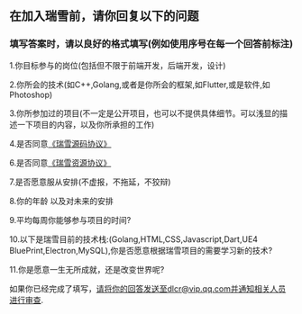 ## 在加入瑞雪前，请你回复以下的问题

### 填写答案时，请以良好的格式填写(例如使用序号在每一个回答前标注)

1.你目标参与的岗位(包括但不限于前端开发，后端开发，设计)

2.你所会的技术(如C++,Golang,或者是你所会的框架,如Flutter,或是软件,如Photoshop)

3.你所参加过的项目(不一定是公开项目，也可以不提供具体细节。可以浅显的描述一下项目的内容，以及你所承担的工作)

4.是否同意[《瑞雪源码协议》](https://ruixues.github.io/RuixueLicense/%E7%91%9E%E9%9B%AA%E6%BA%90%E7%A0%81%E5%8D%8F%E8%AE%AE)

6.是否同意[《瑞雪资源协议》](https://ruixues.github.io/RuixueLicense/%E8%B5%84%E6%BA%90%E5%8D%8F%E8%AE%AE)

7.是否愿意服从安排(不虚报，不拖延，不狡辩)

8.你的年龄 以及对未来的安排

9.平均每周你能够参与项目的时间?

10.以下是瑞雪目前的技术栈:(Golang,HTML,CSS,Javascript,Dart,UE4 BluePrint,Electron,MySQL),你是否愿意根据瑞雪项目的需要学习新的技术?

11.你是愿意一生无所成就，还是改变世界呢?

如果你已经完成了填写，请将你的回答发送至dlcr@vip.qq.com并通知相关人员进行审查.
